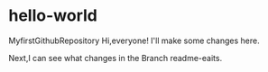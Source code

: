 # hello-world
MyfirstGithubRepository
Hi,everyone!
I'll make some changes here.

Next,I can see what changes in the Branch readme-eaits.
